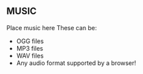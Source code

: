 ## MUSIC
Place music here
These can be:
- OGG files
- MP3 files
- WAV files
- Any audio format supported by a browser!
